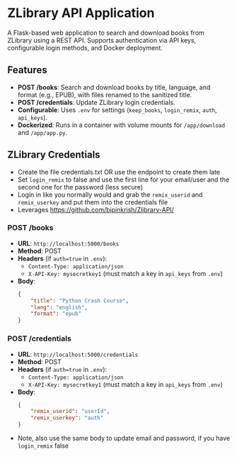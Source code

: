 # ZLibrary API Application

A Flask-based web application to search and download books from ZLibrary using a REST API. Supports authentication via API keys, configurable login methods, and Docker deployment.

## Features
- **POST /books**: Search and download books by title, language, and format (e.g., EPUB), with files renamed to the sanitized title.
- **POST /credentials**: Update ZLibrary login credentials.
- **Configurable**: Uses `.env` for settings (`keep_books`, `login_remix`, `auth`, `api_keys`).
- **Dockerized**: Runs in a container with volume mounts for `/app/download` and `/app/app.py`.

## ZLibrary Credentials
- Create the file credentials.txt OR use the endpoint to create them late
- Set `login_remix` to false and use the first line for your email/user and the second one for the password (less secure)
- Login in like you normally would and grab the `remix_userid` and `remix_userkey` and put them into the credentials file
- Leverages https://github.com/bipinkrish/Zlibrary-API/

### POST /books
- **URL**: `http://localhost:5000/books`
- **Method**: POST
- **Headers** (if `auth=true` in `.env`):
  - `Content-Type: application/json`
  - `X-API-Key: mysecretkey1` (must match a key in `api_keys` from `.env`)
- **Body**:
  ```json
  {
      "title": "Python Crash Course",
      "lang": "english",
      "format": "epub"
  }

### POST /credentials
- **URL**: `http://localhost:5000/credentials`
- **Method**: POST
- **Headers** (if `auth=true` in `.env`):
  - `Content-Type: application/json`
  - `X-API-Key: mysecretkey1` (must match a key in `api_keys` from `.env`)
- **Body**:
  ```json
  {
      "remix_userid": "userId",
      "remix_userkey": "auth"
  }
- Note, also use the same body to update email and password, if you have `login_remix` false